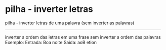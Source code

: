 # pilha - inverter letras
pilha - inverter letras de uma palavra (sem inverter as palavras)

--------------------------------------------------------------------------

inverter a ordem das letras em uma frase sem inverter a ordem das palavras
Exemplo:
Entrada: Boa noite
Saída: aoB etion
